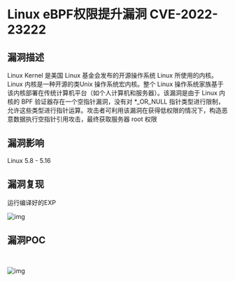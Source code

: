 # Linux eBPF权限提升漏洞 CVE-2022-23222

## 漏洞描述

Linux Kernel 是美国 Linux 基金会发布的开源操作系统 Linux 所使用的内核。Linux 内核是一种开源的类Unix 操作系统宏内核。整个 Linux 操作系统家族基于该内核部署在传统计算机平台（如个人计算机和服务器）。该漏洞是由于 Linux 内核的 BPF 验证器存在一个空指针漏洞，没有对 *_OR_NULL 指针类型进行限制，允许这些类型进行指针运算。攻击者可利用该漏洞在获得低权限的情况下，构造恶意数据执行空指针引用攻击，最终获取服务器 root 权限

## 漏洞影响

<a-checkbox checked>Linux 5.8 - 5.16</a-checkbox></br>

## 漏洞复现

运行编译好的EXP

![img](https://security-1310978225.cos.ap-beijing.myqcloud.com/public/img/1655457200759-209c3e4a-13b5-4b7d-818f-d3bb3258c27c.png)

## 漏洞POC

<a-alert type="success" message="https://github.com/tr3ee/CVE-2022-23222" description="" showIcon>
</a-alert>

</br>

![img](https://security-1310978225.cos.ap-beijing.myqcloud.com/public/img/1655457191805-ee2f4af4-9c6c-499c-bff1-4204345bcfd2.png)